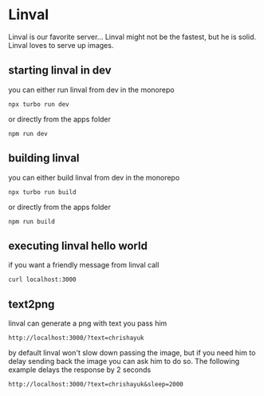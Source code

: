 # Linval
Linval is our favorite server...
Linval might not be the fastest, but he is solid.
Linval loves to serve up images.

## starting linval in dev
you can either run linval from dev in the monorepo

```
npx turbo run dev
```

or directly from the apps folder

```
npm run dev
```

## building linval
you can either build linval from dev in the monorepo

```
npx turbo run build
```

or directly from the apps folder

```
npm run build
```

## executing linval hello world
if you want a friendly message from linval call

```
curl localhost:3000
```

## text2png
linval can generate a png with text you pass him

```
http://localhost:3000/?text=chrishayuk
```

by default linval won't slow down passing the image, but if you need him to delay sending back the image you can ask him to do so.  The following example delays the response by 2 seconds

```
http://localhost:3000/?text=chrishayuk&sleep=2000
```

